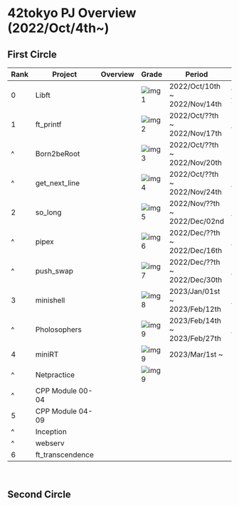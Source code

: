 # 42tokyo PJ Overview (2022/Oct/4th~)

## First Circle
| Rank | Project          | Overview                      | Grade       | Period                        | Repository                                  | 
| ---- | ---------------- | ----------------------------- | -------     | ----------------------------- | ------------------------------------------- | 
| 0    | Libft            |                               | ![img1][21] | 2022/Oct/10th ~ 2022/Nov/14th | [42_libft][1] <br> [42_libs][2](update ver) | 
| 1    | ft_printf        |                               | ![img2][22] | 2022/Oct/??th ~ 2022/Nov/17th | [42_ft_printf][3]                           | 
| ^    | Born2beRoot      |                               | ![img3][23] | 2022/Oct/??th ~ 2022/Nov/20th |                                             | 
| ^    | get_next_line    |                               | ![img4][24] | 2022/Oct/??th ~ 2022/Nov/24th | [42_get_next_line][4]                       | 
| 2    | so_long          |                               | ![img5][25] | 2022/Nov/??th ~ 2022/Dec/02nd | [42_so_long][5]                             | 
| ^    | pipex            |                               | ![img6][26] | 2022/Dec/??th ~ 2022/Dec/16th | [42_pipex][6]                               | 
| ^    | push_swap        |                               | ![img7][27] | 2022/Dec/??th ~ 2022/Dec/30th | [42_push_swap][7]                           | 
| 3    | minishell        |                               | ![img8][28] | 2023/Jan/01st ~ 2023/Feb/12th | [minishell_rev1][8]                         | 
| ^    | Pholosophers     |                               | ![img9][29] | 2023/Feb/14th ~ 2023/Feb/27th | [42_philosophers][9]                        | 
| 4    | miniRT           |                               | ![img9][30] | 2023/Mar/1st  ~               |                                             | 
| ^    | Netpractice      |                               | ![img9][31] |                               |                                             | 
| ^    | CPP Module 00-04 |                               |             |                               |                                             | 
| 5    | CPP Module 04-09 |                               |             |                               |                                             | 
| ^    | Inception        |                               |             |                               |                                             | 
| ^    | webserv          |                               |             |                               |                                             | 
| 6    | ft_transcendence |                               |             |                               |                                             | 


[1]:https://github.com/ak0327/42_libft
[2]:https://github.com/ak0327/42_libs
[3]:https://github.com/ak0327/42_ft_printf
[4]:https://github.com/ak0327/42_get_next_line
[5]:https://github.com/ak0327/42_so_long
[6]:https://github.com/ak0327/42_pipex
[7]:https://github.com/ak0327/42_push_swap
[8]:https://github.com/minishellakirawchen/minishell_rev1
[9]:https://github.com/ak0327/42_philosophers

[21]:https://badge42.vercel.app/api/v2/clgurmlr9011708l73kveeyd5/project/2878442
[22]:https://badge42.vercel.app/api/v2/clgurmlr9011708l73kveeyd5/project/2878442
[23]:https://badge42.vercel.app/api/v2/clgurmlr9011708l73kveeyd5/project/2879390
[24]:https://badge42.vercel.app/api/v2/clgurmlr9011708l73kveeyd5/project/2879391
[25]:https://badge42.vercel.app/api/v2/clgurmlr9011708l73kveeyd5/project/2893410
[26]:https://badge42.vercel.app/api/v2/clgurmlr9011708l73kveeyd5/project/2903707
[27]:https://badge42.vercel.app/api/v2/clgurmlr9011708l73kveeyd5/project/2921924
[28]:https://badge42.vercel.app/api/v2/clgurmlr9011708l73kveeyd5/project/2924792
[29]:https://badge42.vercel.app/api/v2/clgurmlr9011708l73kveeyd5/project/2924563
[30]:https://badge42.vercel.app/api/v2/clgurmlr9011708l73kveeyd5/project/3023035
[31]:https://badge42.vercel.app/api/v2/clgurmlr9011708l73kveeyd5/project/3023036

<br>

## Second Circle
